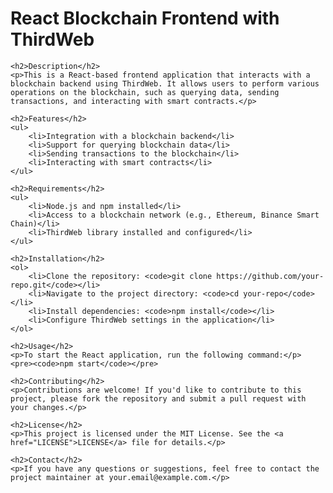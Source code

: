 <html lang="en">
<head>
    <meta charset="UTF-8">
    <meta name="viewport" content="width=device-width, initial-scale=1.0">
    <title>React Blockchain Frontend with ThirdWeb</title>
</head>
<body>
    <h1>React Blockchain Frontend with ThirdWeb</h1>

    <h2>Description</h2>
    <p>This is a React-based frontend application that interacts with a blockchain backend using ThirdWeb. It allows users to perform various operations on the blockchain, such as querying data, sending transactions, and interacting with smart contracts.</p>

    <h2>Features</h2>
    <ul>
        <li>Integration with a blockchain backend</li>
        <li>Support for querying blockchain data</li>
        <li>Sending transactions to the blockchain</li>
        <li>Interacting with smart contracts</li>
    </ul>

    <h2>Requirements</h2>
    <ul>
        <li>Node.js and npm installed</li>
        <li>Access to a blockchain network (e.g., Ethereum, Binance Smart Chain)</li>
        <li>ThirdWeb library installed and configured</li>
    </ul>

    <h2>Installation</h2>
    <ol>
        <li>Clone the repository: <code>git clone https://github.com/your-repo.git</code></li>
        <li>Navigate to the project directory: <code>cd your-repo</code></li>
        <li>Install dependencies: <code>npm install</code></li>
        <li>Configure ThirdWeb settings in the application</li>
    </ol>

    <h2>Usage</h2>
    <p>To start the React application, run the following command:</p>
    <pre><code>npm start</code></pre>

    <h2>Contributing</h2>
    <p>Contributions are welcome! If you'd like to contribute to this project, please fork the repository and submit a pull request with your changes.</p>

    <h2>License</h2>
    <p>This project is licensed under the MIT License. See the <a href="LICENSE">LICENSE</a> file for details.</p>

    <h2>Contact</h2>
    <p>If you have any questions or suggestions, feel free to contact the project maintainer at your.email@example.com.</p>
</body>
</html>
